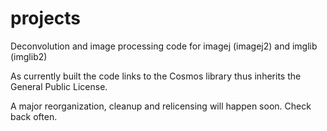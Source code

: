 projects
========

Deconvolution and image processing code for imagej (imagej2) and imglib (imglib2)

As currently built the code links to the Cosmos library thus inherits the General Public License.

A major reorganization, cleanup and relicensing will happen soon.  Check back often. 

